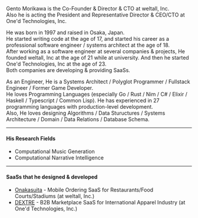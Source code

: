 Gento Morikawa is the Co-Founder & Director & CTO at weltall, Inc.  
Also he is acting the President and Representative Director & CEO/CTO at One'd Technologies, Inc.  
  
He was born in 1997 and raised in Osaka, Japan.  
He started writing code at the age of 17, and started his career as a professional software engineer / systems architect at the age of 18.  
After working as a software engineer at several companies & projects, He founded weltall, Inc at the age of 21 while at university. And then he started One'd Technologies, Inc at the age of 23.  
Both companies are developing & providing SaaSs.  
  
As an Engineer, He is a Systems Architect / Polyglot Programmer / Fullstack Engineer / Former Game Developer.  
He loves Programming Languages (especially Go / Rust / Nim / C# / Elixir / Haskell / Typescript / Common Lisp). He has experienced in 27 programming languages with production-level development.  
Also, He loves designing Algorithms / Data Stuructures / Systems Architecture / Domain / Data Relations / Database Schema.

---

#### His Research Fields
- Computational Music Generation
- Computational Narrative Intelligence

---

#### SaaSs that he designed & developed
- [Onakasuita](https://onakasuita.app/) - Mobile Ordering SaaS for Restaurants/Food Courts/Stadiums (at weltall, Inc.)
- [DEXTRE](https://dextre.app/) - B2B Marketplace SaaS for International Apparel Industry (at One'd Technologies, Inc.)
